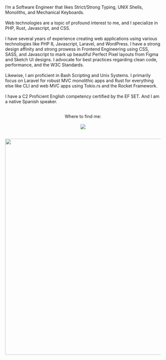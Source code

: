 <p align="left">
    I’m a Software Engineer that likes Strict/Strong Typing, UNIX Shells, Monoliths, and Mechanical Keyboards.
    <br><br>
    Web technologies are a topic of profound interest to me, and I specialize in PHP, Rust, Javascript, and CSS.
    <br><br>
    I have several years of experience creating web applications using various technologies like PHP 8, Javascript, Laravel, and WordPress. I have a strong design affinity and strong prowess in Frontend Engineering using CSS, SASS, and Javascript to mark up beautiful Perfect Pixel layouts from Figma and Sketch UI designs. I advocate for best practices regarding clean code, performance, and the W3C Standards.
    <br><br>
    Likewise, I am proficient in Bash Scripting and Unix Systems. I primarily focus on Laravel for robust MVC monolithic apps and Rust for everything else like CLI and web MVC apps using Tokio.rs and the Rocket Framework.
    <br><br>
    I have a C2 Proficient English competency certified by the EF SET. And I am a native Spanish speaker.
    <br><br>
</p>

<p align="center">
    Where to find me:
    <br><br>
    <a href="https://rocha.codes" target="_blank" rel="noopener">
        <img src="https://img.shields.io/badge/contact%20-f9b845.svg?&style=for-the-badge&logo=dev.to&logoColor=white"/>
    </a>
</p>

<p align="center">
    <br>
    <img src="https://github-readme-streak-stats.herokuapp.com?user=Esteban-Rocha&theme=shades-of-purple&hide_border=true&date_format=j%20M%5B%20Y%5D&fire=FF8C03" width="700">
</p>
